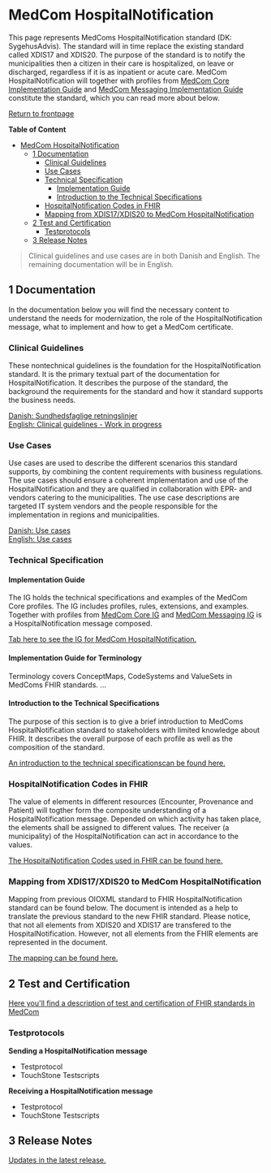 # MedCom HospitalNotification

This page represents MedComs HospitalNotification standard (DK: SygehusAdvis). The standard will in time replace the existing standard called XDIS17 and XDIS20. The purpose of the standard is to notify the municipalities then a citizen in their care is hospitalized, on leave or discharged, regardless if it is as inpatient or acute care. MedCom HospitalNotification will together with profiles from <a href="https://medcomdk.github.io/dk-medcom-core/" target="_blank">MedCom Core Implementation Guide</a> and <a href="https://medcomdk.github.io/dk-medcom-messaging/" target="_blank">MedCom Messaging Implementation Guide</a> constitute the standard, which you can read more about below. 

<a href="https://medcomdk.github.io/MedComLandingPage/" target="_blank">Return to frontpage</a>

**Table of Content**
- [MedCom HospitalNotification](#medcom-hospitalnotification)
  * [1 Documentation](#1-documentation)
    + [Clinical Guidelines](#clinical-guidelines)
    + [Use Cases](#use-cases)
    + [Technical Specification](#technical-specification)
      - [Implementation Guide](#implementation-guide)
      - [Introduction to the Technical Specifications](#introduction-to-the-technical-specifications)
    + [HospitalNotification Codes in FHIR](#hospitalnotification-codes-in-fhir)
    + [Mapping from XDIS17/XDIS20 to MedCom HospitalNotification](#mapping-from-xdis17-xdis20-to-medcom-hospitalnotification)
  * [2 Test and Certification](#2-test-and-certification)
    + [Testprotocols](#testprotocols)
  * [3 Release Notes](#3-release-notes)

> Clinical guidelines and use cases are in both Danish and English. The remaining documentation will be in English.

## 1 Documentation 

In the documentation below you will find the necessary content to understand the needs for modernization, the role of the HospitalNotification message, what to implement and how to get a MedCom certificate.

### Clinical Guidelines

These nontechnical guidelines is the foundation for the HospitalNotification standard. It is the primary textual part of the documentation for HospitalNotification. It describes the purpose of the standard, the background the requirements for the standard and how it standard supports the business needs. 

[Danish: Sundhedsfaglige retningslinjer](assets/documents/Clinical-guidelines-DA.md) <br> 
[English: Clinical guidelines - Work in progress](assets/documents/Clinical-guidelines-ENG.md) 

### Use Cases

Use cases are used to describe the different scenarios this standard supports, by combining the content requirements with business regulations. The use cases should ensure a coherent implementation and use of the HospitalNotification and they are qualified in collaboration with EPR- and vendors catering to the municipalities.
The use case descriptions are targeted IT system vendors and the people responsible for the implementation in regions and municipalities.
 
[Danish: Use cases](assets/documents/UseCases-DA.md) <br> 
[English: Use cases](assets/documents/UseCases-ENG.md) 

### Technical Specification

#### Implementation Guide

The IG holds the technical specifications and examples of the MedCom Core profiles. The IG includes profiles, rules, extensions, and examples. Together with profiles from <a href="https://medcomdk.github.io/dk-medcom-core/" target="_blank">MedCom Core IG</a> and <a href="https://medcomdk.github.io/dk-medcom-messaging/" target="_blank">MedCom Messaging IG</a> is a HospitalNotification message composed.

<a href="https://build.fhir.org/ig/medcomdk/dk-medcom-core/" target="_blank">Tab here to see the IG for MedCom HospitalNotification.</a>

#### Implementation Guide for Terminology

Terminology covers ConceptMaps, CodeSystems and ValueSets in MedComs FHIR standards. ...

#### Introduction to the Technical Specifications

The purpose of this section is to give a brief introduction to MedComs HospitalNotification standard to stakeholders with limited knowledge about FHIR. It describes the overall purpose of each profile as well as the composition of the standard. 

[An introduction to the technical specificationscan be found here.](assets/documents/Intro-Technical-Spec-ENG.md)

### HospitalNotification Codes in FHIR

The value of elements in different resources (Encounter, Provenance and Patient) will togther form the composite understanding of a HospitalNotification message. Depended on which activity has taken place, the elements shall be assigned to different values. The receiver (a municipality) of the HospitalNotification can act in accordance to the values.

[The HospitalNotification Codes used in FHIR can be found here.](/assets/documents/Overview-HospitalNotification-codes-FHIR.md)

### Mapping from XDIS17/XDIS20 to MedCom HospitalNotification

Mapping from previous OIOXML standard to FHIR HospitalNotification standard can be found below. The document is intended as a help to translate the previous standard to the new FHIR standard. 
Please notice, that not all elements from XDIS20 and XDIS17 are transfered to the HospitalNotification. However, not all elements from the FHIR elements are represented in the document.

[The mapping can be found here.](/assets/documents/Map_between_OIOXML_and_FHIR_HospitalNotification.md)

## 2 Test and Certification

<a href="https://medcomdk.github.io/MedComLandingPage/#3-test-and-certification" target="_blank">Here you'll find a description of test and certification of FHIR standards in MedCom</a>

### Testprotocols 

**Sending a HospitalNotification message**
* Testprotocol
* TouchStone Testscripts

**Receiving a HospitalNotification message**
* Testprotocol
* TouchStone Testscripts

## 3 Release Notes

[Updates in the latest release.](assets/documents/ReleaseNote-ENG.md)
